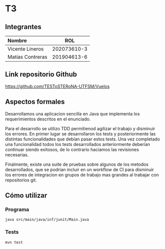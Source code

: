 # T3
## Integrantes
|Nombre|ROL|
|:--|--|
|Vicente Lineros | 202073610-3 |
|Matías Contreras| 201904613-6 |
## Link repositorio Github

https://github.com/TESToSTERoNA-UTFSM/Vuelos

## Aspectos formales

Desarrollamos una aplicacion sencilla en Java que implementa
los requerimientos descritos en el enunciado.

Para el desarrollo se utilizo TDD permitienod agilizar
el trabajo y disminuir los errores. En primer lugar se desarrollaron los tests y posteriormente las distintas funcionalidades que debían pasar estos tests. Una vez completado una funcionalidad todos los tests desarrollados anteriormente deberían continuar siendo exitosos, de lo contrario haciamos las revisiones necesarias.

Finalmente, existe una suite de pruebas sobre algunos de los metodos
desarrollados, que se podrian incluir en un workflow de CI para 
disminuir los errores de integracion en grupos de trabajo mas grandes al trabajar con repositorios git.

## Cómo utilizar

### Programa

    java src/main/java/inf/junit/Main.java

### Tests

    mvn test

